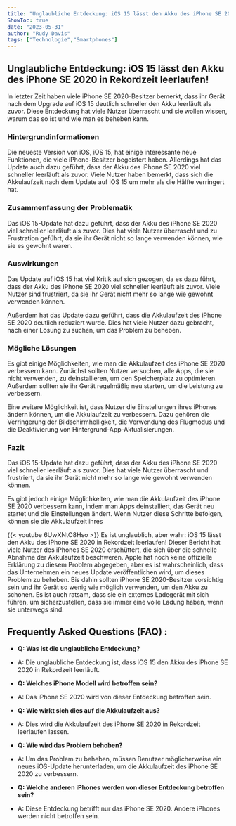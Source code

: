 ```yaml
---
title: "Unglaubliche Entdeckung: iOS 15 lässt den Akku des iPhone SE 2020 in Rekordzeit leerlaufen!"
ShowToc: true 
date: "2023-05-31"
author: "Rudy Davis" 
tags: ["Technologie","Smartphones"]
---
```

## Unglaubliche Entdeckung: iOS 15 lässt den Akku des iPhone SE 2020 in Rekordzeit leerlaufen!

In letzter Zeit haben viele iPhone SE 2020-Besitzer bemerkt, dass ihr Gerät nach dem Upgrade auf iOS 15 deutlich schneller den Akku leerläuft als zuvor. Diese Entdeckung hat viele Nutzer überrascht und sie wollen wissen, warum das so ist und wie man es beheben kann.

### Hintergrundinformationen

Die neueste Version von iOS, iOS 15, hat einige interessante neue Funktionen, die viele iPhone-Besitzer begeistert haben. Allerdings hat das Update auch dazu geführt, dass der Akku des iPhone SE 2020 viel schneller leerläuft als zuvor. Viele Nutzer haben bemerkt, dass sich die Akkulaufzeit nach dem Update auf iOS 15 um mehr als die Hälfte verringert hat.

### Zusammenfassung der Problematik

Das iOS 15-Update hat dazu geführt, dass der Akku des iPhone SE 2020 viel schneller leerläuft als zuvor. Dies hat viele Nutzer überrascht und zu Frustration geführt, da sie ihr Gerät nicht so lange verwenden können, wie sie es gewohnt waren.

### Auswirkungen

Das Update auf iOS 15 hat viel Kritik auf sich gezogen, da es dazu führt, dass der Akku des iPhone SE 2020 viel schneller leerläuft als zuvor. Viele Nutzer sind frustriert, da sie ihr Gerät nicht mehr so lange wie gewohnt verwenden können.

Außerdem hat das Update dazu geführt, dass die Akkulaufzeit des iPhone SE 2020 deutlich reduziert wurde. Dies hat viele Nutzer dazu gebracht, nach einer Lösung zu suchen, um das Problem zu beheben.

### Mögliche Lösungen

Es gibt einige Möglichkeiten, wie man die Akkulaufzeit des iPhone SE 2020 verbessern kann. Zunächst sollten Nutzer versuchen, alle Apps, die sie nicht verwenden, zu deinstallieren, um den Speicherplatz zu optimieren. Außerdem sollten sie ihr Gerät regelmäßig neu starten, um die Leistung zu verbessern.

Eine weitere Möglichkeit ist, dass Nutzer die Einstellungen ihres iPhones ändern können, um die Akkulaufzeit zu verbessern. Dazu gehören die Verringerung der Bildschirmhelligkeit, die Verwendung des Flugmodus und die Deaktivierung von Hintergrund-App-Aktualisierungen.

### Fazit

Das iOS 15-Update hat dazu geführt, dass der Akku des iPhone SE 2020 viel schneller leerläuft als zuvor. Dies hat viele Nutzer überrascht und frustriert, da sie ihr Gerät nicht mehr so lange wie gewohnt verwenden können.

Es gibt jedoch einige Möglichkeiten, wie man die Akkulaufzeit des iPhone SE 2020 verbessern kann, indem man Apps deinstalliert, das Gerät neu startet und die Einstellungen ändert. Wenn Nutzer diese Schritte befolgen, können sie die Akkulaufzeit ihres

{{< youtube 6UwXNtO8Hso >}} 
Es ist unglaublich, aber wahr: iOS 15 lässt den Akku des iPhone SE 2020 in Rekordzeit leerlaufen! Dieser Bericht hat viele Nutzer des iPhones SE 2020 erschüttert, die sich über die schnelle Abnahme der Akkulaufzeit beschweren. Apple hat noch keine offizielle Erklärung zu diesem Problem abgegeben, aber es ist wahrscheinlich, dass das Unternehmen ein neues Update veröffentlichen wird, um dieses Problem zu beheben. Bis dahin sollten iPhone SE 2020-Besitzer vorsichtig sein und ihr Gerät so wenig wie möglich verwenden, um den Akku zu schonen. Es ist auch ratsam, dass sie ein externes Ladegerät mit sich führen, um sicherzustellen, dass sie immer eine volle Ladung haben, wenn sie unterwegs sind.

## Frequently Asked Questions (FAQ) :
- **Q: Was ist die unglaubliche Entdeckung?**
- A: Die unglaubliche Entdeckung ist, dass iOS 15 den Akku des iPhone SE 2020 in Rekordzeit leerläuft.

- **Q: Welches iPhone Modell wird betroffen sein?**
- A: Das iPhone SE 2020 wird von dieser Entdeckung betroffen sein.

- **Q: Wie wirkt sich dies auf die Akkulaufzeit aus?**
- A: Dies wird die Akkulaufzeit des iPhone SE 2020 in Rekordzeit leerlaufen lassen.

- **Q: Wie wird das Problem behoben?**
- A: Um das Problem zu beheben, müssen Benutzer möglicherweise ein neues iOS-Update herunterladen, um die Akkulaufzeit des iPhone SE 2020 zu verbessern.

- **Q: Welche anderen iPhones werden von dieser Entdeckung betroffen sein?**
- A: Diese Entdeckung betrifft nur das iPhone SE 2020. Andere iPhones werden nicht betroffen sein.


